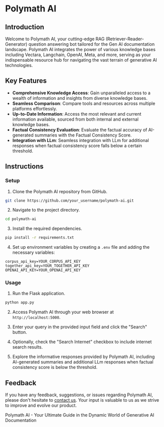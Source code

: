 # Polymath AI

## Introduction

Welcome to Polymath AI, your cutting-edge RAG (Retriever-Reader-Generator) question answering bot tailored for the Gen AI documentation landscape. Polymath AI integrates the power of various knowledge bases including Vectara, Langchain, OpenAI, Meta, and more, serving as your indispensable resource hub for navigating the vast terrain of generative AI technologies.

## Key Features

- **Comprehensive Knowledge Access**: Gain unparalleled access to a wealth of information and insights from diverse knowledge bases.
- **Seamless Comparison**: Compare tools and resources across multiple platforms effortlessly.
- **Up-to-Date Information**: Access the most relevant and current information available, sourced from both internal and external knowledge bases.
- **Factual Consistency Evaluation**: Evaluate the factual accuracy of AI-generated summaries with the Factual Consistency Score.
- **Integration with LLm**: Seamless integration with LLm for additional responses when factual consistency score falls below a certain threshold.

## Instructions

### Setup

1. Clone the Polymath AI repository from GitHub.

```bash
git clone https://github.com/your_username/polymath-ai.git
```

2. Navigate to the project directory.

```bash
cd polymath-ai
```

3. Install the required dependencies.

```bash
pip install -r requirements.txt
```

4. Set up environment variables by creating a `.env` file and adding the necessary variables:

```
corpus_api_key=YOUR_CORPUS_API_KEY
together_api_key=YOUR_TOGETHER_API_KEY
OPENAI_API_KEY=YOUR_OPENAI_API_KEY
```

### Usage

1. Run the Flask application.

```bash
python app.py
```

2. Access Polymath AI through your web browser at `http://localhost:5000`.

3. Enter your query in the provided input field and click the "Search" button.

4. Optionally, check the "Search Internet" checkbox to include internet search results.

5. Explore the informative responses provided by Polymath AI, including AI-generated summaries and additional LLm responses when factual consistency score is below the threshold.

## Feedback

If you have any feedback, suggestions, or issues regarding Polymath AI, please don't hesitate to [contact us](mailto:mohammad.agwan@somaiya.edu). Your input is valuable to us as we strive to improve and evolve our product.


Polymath AI - Your Ultimate Guide in the Dynamic World of Generative AI Documentation
